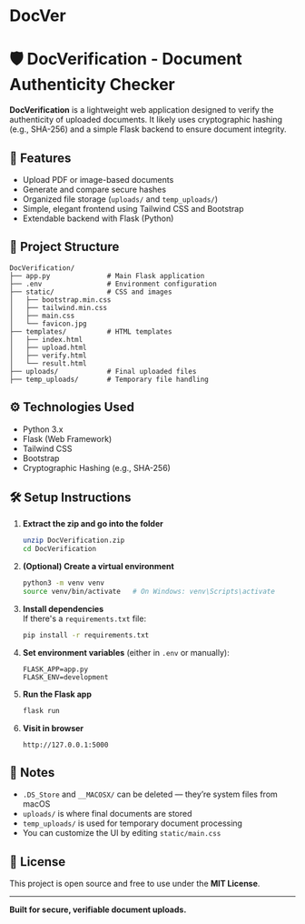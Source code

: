 # DocVer

# 🛡️ DocVerification - Document Authenticity Checker

**DocVerification** is a lightweight web application designed to verify the authenticity of uploaded documents. It likely uses cryptographic hashing (e.g., SHA-256) and a simple Flask backend to ensure document integrity.

## 🚀 Features

- Upload PDF or image-based documents  
- Generate and compare secure hashes  
- Organized file storage (`uploads/` and `temp_uploads/`)  
- Simple, elegant frontend using Tailwind CSS and Bootstrap  
- Extendable backend with Flask (Python)

## 📁 Project Structure

```
DocVerification/
├── app.py              # Main Flask application
├── .env                # Environment configuration
├── static/             # CSS and images
│   ├── bootstrap.min.css
│   ├── tailwind.min.css
│   ├── main.css
│   └── favicon.jpg
├── templates/          # HTML templates
│   ├── index.html
│   ├── upload.html
│   ├── verify.html
│   └── result.html
├── uploads/            # Final uploaded files
├── temp_uploads/       # Temporary file handling
```

## ⚙️ Technologies Used

- Python 3.x  
- Flask (Web Framework)  
- Tailwind CSS  
- Bootstrap  
- Cryptographic Hashing (e.g., SHA-256)

## 🛠️ Setup Instructions

1. **Extract the zip and go into the folder**  
   ```bash
   unzip DocVerification.zip  
   cd DocVerification  
   ```

2. **(Optional) Create a virtual environment**  
   ```bash
   python3 -m venv venv  
   source venv/bin/activate   # On Windows: venv\Scripts\activate  
   ```

3. **Install dependencies**  
   If there's a `requirements.txt` file:  
   ```bash
   pip install -r requirements.txt  
   ```

4. **Set environment variables** (either in `.env` or manually):  
   ```
   FLASK_APP=app.py  
   FLASK_ENV=development  
   ```

5. **Run the Flask app**  
   ```bash
   flask run  
   ```

6. **Visit in browser**  
   ```
   http://127.0.0.1:5000  
   ```

## 📂 Notes

- `.DS_Store` and `__MACOSX/` can be deleted — they’re system files from macOS  
- `uploads/` is where final documents are stored  
- `temp_uploads/` is used for temporary document processing  
- You can customize the UI by editing `static/main.css`

## 📄 License

This project is open source and free to use under the **MIT License**.

---

**Built for secure, verifiable document uploads.**


